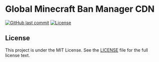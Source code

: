 # Global Minecraft Ban Manager CDN

[![GitHub last commit](https://img.shields.io/github/last-commit/gmcbm/cdn?logo=github&style=for-the-badge)](https://github.com/gmcbm/cdn/commits)
[![License](https://img.shields.io/github/license/gmcbm/cdn?style=for-the-badge)](https://github.com/gmcbm/cdn/blob/main/LICENSE)

## License

This project is under the MIT License. See the [LICENSE](https://github.com/gmcbm/cdn/blob/main/LICENSE) file for the full license text.
